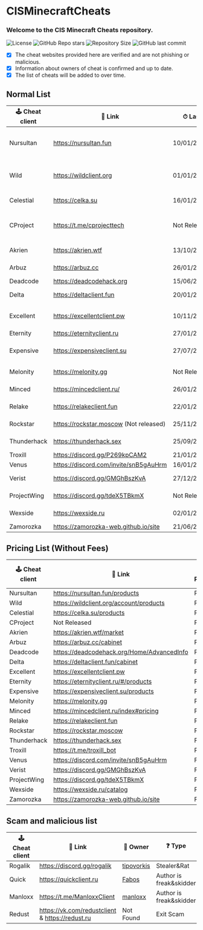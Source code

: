 # CISMinecraftCheats
### Welcome to the CIS Minecraft Cheats repository.
![License](https://img.shields.io/github/license/cframe1337/CISMinecraftCheats) ![GitHub Repo stars](https://img.shields.io/github/stars/cframe1337/CISMinecraftCheats)
![Repository Size](https://img.shields.io/github/repo-size/cframe1337/CISMinecraftCheats) ![GitHub last commit](https://img.shields.io/github/last-commit/cframe1337/CISMinecraftCheats)


- [x] The cheat websites provided here are verified and are not phishing or malicious.
- [x] Information about owners of cheat is confirmed and up to date.
- [x] The list of cheats will be added to over time.

## Normal List
| 🕹 Cheat client | 🔗 Link | ⏱ Last Update | 📑 Versions | 🌟 Rating | 👑 Owner | 🛡 Protection | 💰 Paid | 💸 Free ver. |
| --- | --- | --- | --- | --- | --- | --- | --- | --- |
| Nursultan | https://nursultan.fun | 10/01/2025 | 1.12.2, 1.16.5, 1.20.1(Not released) | 61.82 / 100 | [CrashSystem](https://discord.com/users/1225495473234641009) | Argentoz | Paid | No |
| Wild | https://wildclient.org | 01/01/2025 | 1.20(Not Released), 1.16.5, 1.19.2 | 55.45 / 100 | [AlekseiEzhov](https://discord.com/users/995028996687409322) | Bodyaha | Paid | No |
| Celestial | https://celka.su | 16/01/2025 | 1.12.2, 1.16.5 | 61.09 / 100 | [Smertnix](https://discord.com/users/880503910622691349) | Argentoz | Paid | No |
| CProject | https://t.me/cprojecttech | Not Released | 1.9-1.21(Not released)(Inject) | Not Released | [Myszkin](https://t.me/mousej123) | Custom | Paid(Not released) | No |
| Akrien | https://akrien.wtf | 13/10/2024 | 1.16.5 | 71.82 / 100 | [Fals3R](https://t.me/Fals3R) | Fals3R, Argentoz | Paid | No |
| Arbuz | https://arbuz.cc | 26/01/2025 | 1.16.5 | ★★★☆☆ | [wxshuzx](https://discord.com/users/1047739286964932608)| SerjTarasov, Bodyaha | Paid | No |
| Deadcode | https://deadcodehack.org | 15/06/2024 | 1.16.5 | ★★☆☆☆ | [gish_reloadead](https://discord.com/users/790439129703907378) | GishReloadead | Free | Yes(Freemium) |
| Delta | https://deltaclient.fun | 20/01/2025 | 1.16.5 | ★★★☆☆ | [dezz](https://t.me/dezztoper) | SerjTarasov, Bodyaha | Paid | No |
| Excellent | https://excellentclient.pw | 10/11/2024 | 1.8.9(Not released), 1.16.5  | ★★☆☆☆ | [sheluvparis](https://discord.com/users/1064671203782037555) | SerjTarasov, Bodyaha | Paid | No |
| Eternity | https://eternityclient.ru | 27/01/2025(Waiting) | 1.21.1 | ★★★★☆ | [dream1xd](https://discord.com/users/1071453360521232467) | dream1xd | Paid | No |
| Expensive | https://expensiveclient.su | 27/07/2024 | 1.16.5, 1.21.1(Not Released) | ★☆☆☆☆ | [dedinsiduss](https://discord.com/users/1163387041455812668) | Argentoz | Paid | No |
| Melonity | https://melonity.gg | Not Released | 1.16.5 | Not Released | [Stanislav Minaev](https://vk.com/minaev_hack) | Custom | Paid(Not released) | No |
| Minced | https://mincedclient.ru/ | 26/01/2025(Waiting) | 1.16.5, 1.20.1 | ★★★☆☆ | [Tuskiewicz](https://discord.com/users/719410334892294285) | etc1337 | Paid | No |
| Relake | https://relakeclient.fun | 22/01/2025 | 1.16.5 | ★☆☆☆☆ | [Fusurt](https://discord.com/users/1255500479308365905) | kotopushka1337, pierceheart4w | Paid | No |
| Rockstar | https://rockstar.moscow (Not released) | 25/11/2024(Private) | 1.16.5 | ★★★★☆ | [ConeTin](https://discord.com/users/627722840992514061)| Custom | Paid(Not released) | Yes |
| Thunderhack | https://thunderhack.sex | 25/09/2024 | 1.21 | ★★★☆☆ | [Pan4ur](https://discord.com/users/532547459692625941) | NonProtected (Open Source) | Free | Yes |
| Troxill | https://discord.gg/P269kpCAM2 | 21/01/2025 | 1.16.5(Inject) | ★★★☆☆ | [ZDCoder](https://discord.com/users/702890438436192290) | Custom | Yes | No |
| Venus | https://discord.com/invite/snB5gAuHrm | 16/01/2025 | 1.16.5 | ★★☆☆☆ | [KatanaKio](https://t.me/Katana_kio) | Custom | No | Yes |
| Verist | https://discord.gg/GMGhBszKvA | 27/12/2024 | 1.16.5 | ★★★☆☆ | [Kasper](https://discord.com/users/665501855060721704) | NonProtected(Closed Source) | Free | Yes |
| ProjectWing | https://discord.gg/tdeX5TBkmX | Not Released | 1.20.x(Not Released) | ★★★★☆ | [ecstasy](https://discord.com/users/1043642188522848296) | Custom | Paid(Not released) | No |
| Wexside | https://wexside.ru | 02/01/2024 | 1.16.5 | ★★★★☆ | Wendovsky | Wendovsky, Markushv | Paid | No |
| Zamorozka | https://zamorozka-web.github.io/site | 21/06/2023 | 1.16.5 | ★★★☆☆ | [Shalopay](https://t.me/sun_r0se) | Custom | Free | Yes |

## Pricing List (Without Fees)
| 🕹 Cheat client | 🔗 Link | 💰 Paid | 💰 30 Days | 💰 365 Days | 💰 Lifetime | 💰 Premium | 💰 Paid Testing | 💰 HWID Reset |
| --- | --- | --- | --- | --- | --- | --- | --- | --- |
| Nursultan | https://nursultan.fun/products | Paid | 349₽ | 549₽ | 649₽ | 299₽ | 1049₽ | 299₽ |
| Wild | https://wildclient.org/account/products | Paid | 299₽ | 449₽ | 499₽ | - | 800₽ | 169₽ |
| Celestial | https://celka.su/products | Paid | 310₽ | 499₽ | 599₽ | - | - | 305₽ |
| CProject | Not Released | Paid | - | - | - | - | - | - |
| Akrien | https://akrien.wtf/market | Paid | 299₽ | - | 749₽ | - | - | 299₽ |
| Arbuz | https://arbuz.cc/cabinet | Paid | 299₽ | 499₽ | 599₽ | - | - | 152₽ |
| Deadcode | https://deadcodehack.org/Home/AdvancedInfo | Paid | 305₽ | - | 599₽ | - | - | - |
| Delta | https://deltaclient.fun/cabinet | Paid | 349₽ | - | 549₽ | 250₽ | - | 250₽ |
| Excellent | https://excellentclient.pw | Paid | - | - | - | - | - | - |
| Eternity | https://eternityclient.ru/#/products | Paid | - | - | 450₽ | - | - | - |
| Expensive | https://expensiveclient.su/products | Paid | 310₽ | 499₽ | 599₽ | - | - | 305₽ |
| Melonity | https://melonity.gg | Paid | - | - | - | - | - | - |
| Minced | https://mincedclient.ru/index#pricing | Paid | 300₽ | 600₽ | - | - | - | 150₽ |
| Relake | https://relakeclient.fun | Paid | - | - | - | - | - | - |
| Rockstar | https://rockstar.moscow | Paid | - | - | 349₽ | - | 999₽ | - |
| Thunderhack | https://thunderhack.sex | Free | - | - | - | - | - | - |
| Troxill | https://t.me/troxill_bot | Paid | - | - | - | - | - | - |
| Venus | https://discord.com/invite/snB5gAuHrm | Free | - | - | - | - | - | - |
| Verist | https://discord.gg/GMGhBszKvA | Free | - | - | - | - | - | - |
| ProjectWing | https://discord.gg/tdeX5TBkmX | Paid | - | - | - | - | 1000₽ | - |
| Wexside | https://wexside.ru/catalog | Paid | 349₽ | - | 549₽ | - | 849₽ | 249₽ |
| Zamorozka | https://zamorozka-web.github.io/site | Free | - | - | - | - | - | - |

## Scam and malicious list
| 🕹 Cheat client | 🔗 Link | 👑 Owner | ❓ Type | 💰 Paid | 💸 Free ver. |
| --- | --- | --- | --- | --- | --- |
| Rogalik | https://discord.gg/rogalik | [tipovorkis](https://discord.com/users/626283087684304897) | Stealer&Rat | Yes | Yes |
| Quick | https://quickclient.ru | [Fabos](https://discord.com/users/974660866203062322) | Author is freak&skidder | Yes | No |
| Manloxx | https://t.me/ManloxxClient | [manloxx](https://t.me/manloxx1337) | Author is freak&skidder | Yes | No |
| Redust | https://vk.com/redustclient & https://redust.ru | Not Found | Exit Scam | Yes | No |
